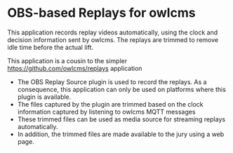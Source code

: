 # OBS-based Replays for owlcms

This application records replay videos automatically, using the clock and decision information sent by owlcms.  The replays are trimmed to remove idle time before the actual lift.

This application is a cousin to the simpler https://github.com/owlcms/replays application

- The OBS Replay Source plugin is used to record the replays.  As a consequence, this application can only be used on platforms where this plugin is available.
- The files captured by the plugin are trimmed based on the clock information captured by listening to owlcms MQTT messages
- These trimmed files can be used as media source for streaming replays automatically.
- In addition, the trimmed files are made available to the jury using a web page.
